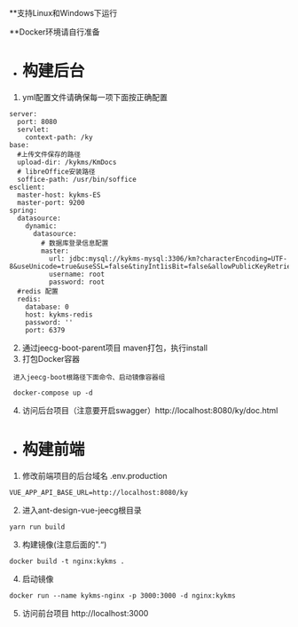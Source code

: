 **支持Linux和Windows下运行

**Docker环境请自行准备

- # 构建后台

1. yml配置文件请确保每一项下面按正确配置
```
server:
  port: 8080
  servlet:
    context-path: /ky
base:
  #上传文件保存的路径
  upload-dir: /kykms/KmDocs
  # libreOffice安装路径
  soffice-path: /usr/bin/soffice
esclient:
  master-host: kykms-ES 
  master-port: 9200
spring:
  datasource:
    dynamic:
      datasource:
        # 数据库登录信息配置
        master:
          url: jdbc:mysql://kykms-mysql:3306/km?characterEncoding=UTF-8&useUnicode=true&useSSL=false&tinyInt1isBit=false&allowPublicKeyRetrieval=true&serverTimezone=Asia/Shanghai
          username: root
          password: root
  #redis 配置
  redis:
    database: 0
    host: kykms-redis
    password: ''
    port: 6379
```
2.  通过jeecg-boot-parent项目 maven打包，执行install
3.  打包Docker容器
```
 进入jeecg-boot根路径下面命令、启动镜像容器组
 
 docker-compose up -d
```
4.  访问后台项目（注意要开启swagger）http://localhost:8080/ky/doc.html

- # 构建前端
1. 修改前端项目的后台域名
.env.production

```
VUE_APP_API_BASE_URL=http://localhost:8080/ky
```

2. 进入ant-design-vue-jeecg根目录

```
yarn run build
```

3. 构建镜像(注意后面的".“)
```
docker build -t nginx:kykms .
```

4. 启动镜像

```
docker run --name kykms-nginx -p 3000:3000 -d nginx:kykms
```
5. 访问前台项目 http://localhost:3000